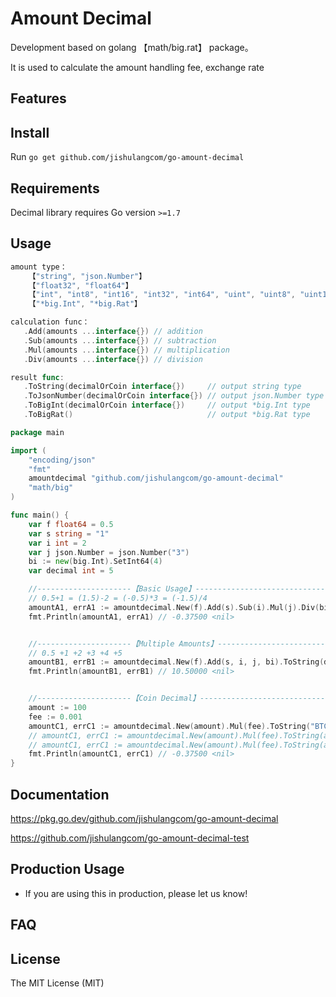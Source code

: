 # Amount Decimal

Development based on golang 【math/big.rat】 package。

It is used to calculate the amount handling fee, exchange rate



## Features





## Install

Run `go get github.com/jishulangcom/go-amount-decimal`





## Requirements 

Decimal library requires Go version `>=1.7`





## Usage

```go
amount type：
	【"string", "json.Number"】
    【"float32", "float64"】
    【"int", "int8", "int16", "int32", "int64", "uint", "uint8", "uint16", "uint32", "uint64"】
    【"*big.Int", "*big.Rat"】

calculation func：
   .Add(amounts ...interface{}) // addition
   .Sub(amounts ...interface{}) // subtraction
   .Mul(amounts ...interface{}) // multiplication
   .Div(amounts ...interface{}) // division

result func: 
   .ToString(decimalOrCoin interface{})     // output string type
   .ToJsonNumber(decimalOrCoin interface{}) // output json.Number type
   .ToBigInt(decimalOrCoin interface{})     // output *big.Int type
   .ToBigRat()                              // output *big.Rat type
```

```go
package main

import (
	"encoding/json"
	"fmt"
	amountdecimal "github.com/jishulangcom/go-amount-decimal"
	"math/big"
)

func main() {
	var f float64 = 0.5
	var s string = "1"
	var i int = 2
	var j json.Number = json.Number("3")
	bi := new(big.Int).SetInt64(4)
	var decimal int = 5

	//---------------------【Basic Usage】-------------------------------------------------
	// 0.5+1 = (1.5)-2 = (-0.5)*3 = (-1.5)/4
	amountA1, errA1 := amountdecimal.New(f).Add(s).Sub(i).Mul(j).Div(bi).ToString(decimal)
	fmt.Println(amountA1, errA1) // -0.37500 <nil>


	//---------------------【Multiple Amounts】--------------------------------------------
	// 0.5 +1 +2 +3 +4 +5
	amountB1, errB1 := amountdecimal.New(f).Add(s, i, j, bi).ToString(decimal)
	fmt.Println(amountB1, errB1) // 10.50000 <nil>


	//---------------------【Coin Decimal】-------------------------------------------------
	amount := 100
	fee := 0.001
	amountC1, errC1 := amountdecimal.New(amount).Mul(fee).ToString("BTC")
	// amountC1, errC1 := amountdecimal.New(amount).Mul(fee).ToString(amountdecimal.COIN_BTC)
	// amountC1, errC1 := amountdecimal.New(amount).Mul(fee).ToString(amountdecimal.COIN_BTC_DECIMAL)
	fmt.Println(amountC1, errC1) // -0.37500 <nil>
}
```





## Documentation

https://pkg.go.dev/github.com/jishulangcom/go-amount-decimal

https://github.com/jishulangcom/go-amount-decimal-test





## Production Usage

* If you are using this in production, please let us know!

  



## FAQ





## License

The MIT License (MIT)
